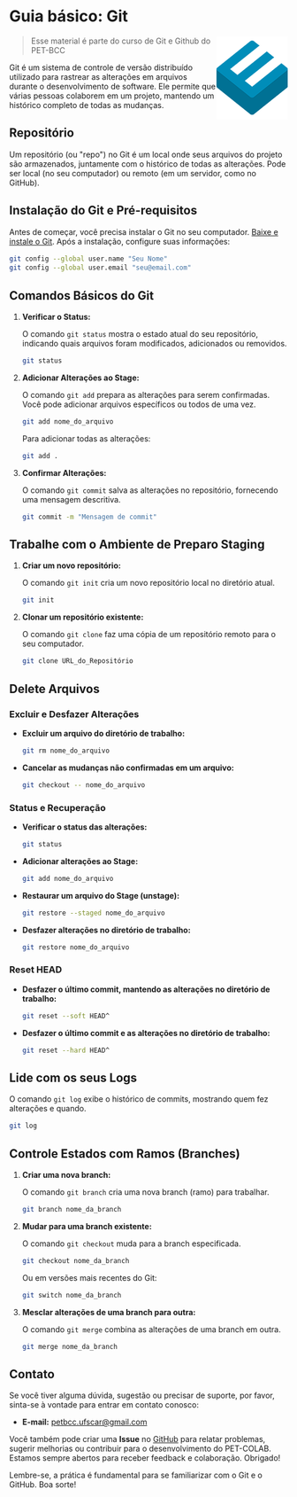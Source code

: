 # Guia básico: Git
<img src="https://raw.githubusercontent.com/petbccufscar/.github/main/profile/icon.png" align="right" />

> Esse material é parte do curso de Git e Github do PET-BCC

Git é um sistema de controle de versão distribuído utilizado para rastrear as alterações em arquivos durante o desenvolvimento de software. Ele permite que várias pessoas colaborem em um projeto, mantendo um histórico completo de todas as mudanças.

## Repositório

Um repositório (ou "repo") no Git é um local onde seus arquivos do projeto são armazenados, juntamente com o histórico de todas as alterações. Pode ser local (no seu computador) ou remoto (em um servidor, como no GitHub).

## Instalação do Git e Pré-requisitos

Antes de começar, você precisa instalar o Git no seu computador. [Baixe e instale o Git](https://git-scm.com/). Após a instalação, configure suas informações:

```bash
git config --global user.name "Seu Nome"
git config --global user.email "seu@email.com"
```

## Comandos Básicos do Git

1. **Verificar o Status:**

   O comando `git status` mostra o estado atual do seu repositório, indicando quais arquivos foram modificados, adicionados ou removidos.

   ```bash
   git status
   ```

2. **Adicionar Alterações ao Stage:**

   O comando `git add` prepara as alterações para serem confirmadas. Você pode adicionar arquivos específicos ou todos de uma vez.

   ```bash
   git add nome_do_arquivo
   ```

   Para adicionar todas as alterações:

   ```bash
   git add .
   ```

3. **Confirmar Alterações:**

   O comando `git commit` salva as alterações no repositório, fornecendo uma mensagem descritiva.

   ```bash
   git commit -m "Mensagem de commit"
   ```

## Trabalhe com o Ambiente de Preparo Staging

1. **Criar um novo repositório:**

   O comando `git init` cria um novo repositório local no diretório atual.

   ```bash
   git init
   ```

2. **Clonar um repositório existente:**

   O comando `git clone` faz uma cópia de um repositório remoto para o seu computador.

   ```bash
   git clone URL_do_Repositório
   ```

## Delete Arquivos

### Excluir e Desfazer Alterações

- **Excluir um arquivo do diretório de trabalho:**

  ```bash
  git rm nome_do_arquivo
  ```

- **Cancelar as mudanças não confirmadas em um arquivo:**

  ```bash
  git checkout -- nome_do_arquivo
  ```

### Status e Recuperação

- **Verificar o status das alterações:**

  ```bash
  git status
  ```

- **Adicionar alterações ao Stage:**

  ```bash
  git add nome_do_arquivo
  ```

- **Restaurar um arquivo do Stage (unstage):**

  ```bash
  git restore --staged nome_do_arquivo
  ```

- **Desfazer alterações no diretório de trabalho:**

  ```bash
  git restore nome_do_arquivo
  ```

### Reset HEAD

- **Desfazer o último commit, mantendo as alterações no diretório de trabalho:**

  ```bash
  git reset --soft HEAD^
  ```

- **Desfazer o último commit e as alterações no diretório de trabalho:**

  ```bash
  git reset --hard HEAD^
  ```

## Lide com os seus Logs

O comando `git log` exibe o histórico de commits, mostrando quem fez alterações e quando.

```bash
git log
```

## Controle Estados com Ramos (Branches)

1. **Criar uma nova branch:**

   O comando `git branch` cria uma nova branch (ramo) para trabalhar.

   ```bash
   git branch nome_da_branch
   ```

2. **Mudar para uma branch existente:**

   O comando `git checkout` muda para a branch especificada.

   ```bash
   git checkout nome_da_branch
   ```

   Ou em versões mais recentes do Git:

   ```bash
   git switch nome_da_branch
   ```

3. **Mesclar alterações de uma branch para outra:**

   O comando `git merge` combina as alterações de uma branch em outra.

   ```bash
   git merge nome_da_branch
   ```


## Contato

Se você tiver alguma dúvida, sugestão ou precisar de suporte, por favor, sinta-se à vontade para entrar em contato conosco:

- **E-mail:** petbcc.ufscar@gmail.com

Você também pode criar uma **Issue** no [GitHub](https://github.com/petbccufscar/pet-colab/issues) para relatar problemas, sugerir melhorias ou contribuir para o desenvolvimento do PET-COLAB. Estamos sempre abertos para receber feedback e colaboração. Obrigado!

Lembre-se, a prática é fundamental para se familiarizar com o Git e o GitHub. Boa sorte!